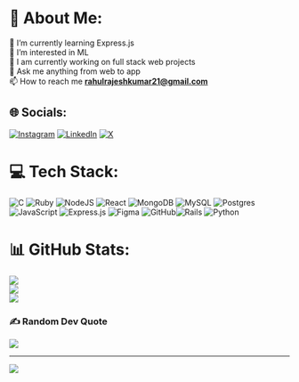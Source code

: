 # 💫 About Me:
🌱 I’m currently learning Express.js<br>👀 I’m interested in ML<br>🤖 I am currently working on full stack web projects<br>💬 Ask me anything from web to app <br>📫 How to reach me **rahulrajeshkumar21@gmail.com**


## 🌐 Socials:
[![Instagram](https://img.shields.io/badge/Instagram-%23E4405F.svg?logo=Instagram&logoColor=white)](https://instagram.com/rahulr_2101) [![LinkedIn](https://img.shields.io/badge/LinkedIn-%230077B5.svg?logo=linkedin&logoColor=white)](https://linkedin.com/in/rahulr2101) [![X](https://img.shields.io/badge/X-black.svg?logo=X&logoColor=white)](https://x.com/@Rahulr_2101) 

# 💻 Tech Stack:
![C](https://img.shields.io/badge/c-%2300599C.svg?style=for-the-badge&logo=c&logoColor=white) ![Ruby](https://img.shields.io/badge/ruby-%23CC342D.svg?style=for-the-badge&logo=ruby&logoColor=white)  ![NodeJS](https://img.shields.io/badge/node.js-6DA55F?style=for-the-badge&logo=node.js&logoColor=white) ![React](https://img.shields.io/badge/react-%2320232a.svg?style=for-the-badge&logo=react&logoColor=%2361DAFB) ![MongoDB](https://img.shields.io/badge/MongoDB-%234ea94b.svg?style=for-the-badge&logo=mongodb&logoColor=white) ![MySQL](https://img.shields.io/badge/mysql-4479A1.svg?style=for-the-badge&logo=mysql&logoColor=white) ![Postgres](https://img.shields.io/badge/postgres-%23316192.svg?style=for-the-badge&logo=postgresql&logoColor=white) ![JavaScript](https://img.shields.io/badge/javascript-%23323330.svg?style=for-the-badge&logo=javascript&logoColor=%23F7DF1E)  ![Express.js](https://img.shields.io/badge/express.js-%23404d59.svg?style=for-the-badge&logo=express&logoColor=%2361DAFB) ![Figma](https://img.shields.io/badge/figma-%23F24E1E.svg?style=for-the-badge&logo=figma&logoColor=white) ![GitHub](https://img.shields.io/badge/github-%23121011.svg?style=for-the-badge&logo=github&logoColor=white)![Rails](https://img.shields.io/badge/rails-%23CC0000.svg?style=for-the-badge&logo=ruby-on-rails&logoColor=white) ![Python](https://img.shields.io/badge/python-3670A0?style=for-the-badge&logo=python&logoColor=ffdd54)
# 📊 GitHub Stats:
![](https://github-readme-stats.vercel.app/api?username=rahulrajesh21&theme=dark&hide_border=false&include_all_commits=false&count_private=false)<br/>
![](https://github-readme-streak-stats.herokuapp.com/?user=rahulrajesh21&theme=dark&hide_border=false)<br/>
![](https://github-readme-stats.vercel.app/api/top-langs/?username=rahulr2101&theme=dark&hide_border=false&include_all_commits=false&count_private=false&layout=compact)

### ✍️ Random Dev Quote
![](https://quotes-github-readme.vercel.app/api?type=horizontal&theme=radical)

---
[![](https://visitcount.itsvg.in/api?id=rahulr2101&icon=0&color=0)](https://visitcount.itsvg.in)

<!-- Proudly created with GPRM ( https://gprm.itsvg.in ) -->
